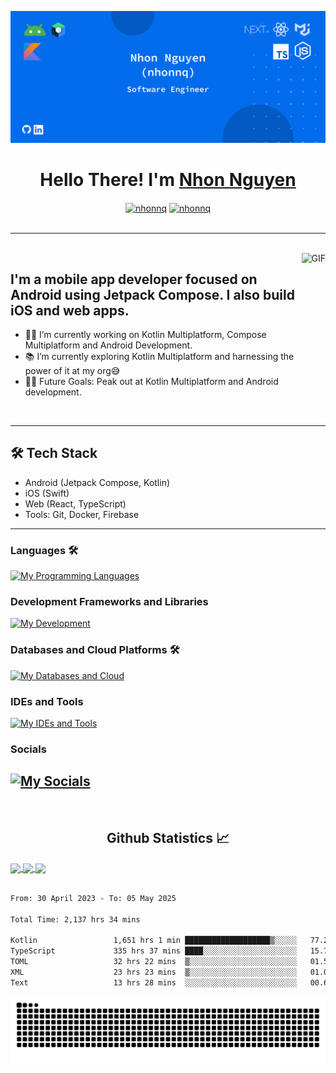 ![Banner](Banner.png)

<h1 align="center">Hello There! I'm <a href='https://nhonnq-201014.web.app/'>Nhon Nguyen</a> </h1>

<p align='center'>
<a href="https://www.linkedin.com/in/nhon-nguyen-5b013a157" target="blank"><img align="center" src="https://img.shields.io/badge/LinkedIn-blue?style=for-the-badge&logo=linkedin" alt="nhonnq" height="30" width="40" /></a>
<a href="https://github.com/nhonnq" target="blank"><img align="center" src="https://github-readme-stats.vercel.app/api?username=nhonnq&show_icons=true" alt="nhonnq" height="30" width="40" /></a>
<br><br>

---

<br>
<img align="right" alt="GIF" height="160px" src="https://media.giphy.com/media/du3J3cXyzhj75IOgvA/giphy.gif" />

## I'm a mobile app developer focused on Android using Jetpack Compose. I also build iOS and web apps.

- 👨‍💻 I’m currently working on Kotlin Multiplatform, Compose Multiplatform and Android Development.
- 📚 I’m currently exploring Kotlin Multiplatform and harnessing the power of it at my org😅
- 💪🏼 Future Goals: Peak out at Kotlin Multiplatform and Android development.
<br>

---

## 🛠️ Tech Stack
- Android (Jetpack Compose, Kotlin)
- iOS (Swift)
- Web (React, TypeScript)
- Tools: Git, Docker, Firebase

---

### Languages 🛠 
[![My Programming Languages](https://skillicons.dev/icons?i=kotlin,java,ts,python,cpp,html,css)](https://skillicons.dev)

### Development Frameworks and Libraries
[![My Development](https://skillicons.dev/icons?i=androidstudio,gradle,ktor,nextjs,react,redux,mui,express,nodejs,tailwind,adonis)](https://skillicons.dev)

### Databases and Cloud Platforms 🛠 
[![My Databases and Cloud](https://skillicons.dev/icons?i=mongodb,mysql,sqlite,postgres,redis,graphql,gcp,firebase,vercel,planetscale)](https://skillicons.dev)

### IDEs and Tools
[![My IDEs and Tools](https://skillicons.dev/icons?i=androidstudio,idea,vscode,git,github,figma,xd,postman)](https://skillicons.dev)

### Socials
[![My Socials](https://skillicons.dev/icons?i=linkedin,twitter,instagram,discord,devto)](https://skillicons.dev)
---

<br/>
<h2 align="center"> Github Statistics 📈</h2>
 
<a href="https://github.com/anuraghazra/github-readme-stats">
  <img align="center" src="https://github-readme-stats.vercel.app/api?username=nhonnq&theme=dark&hide_border=true" />
</a>
<a href="https://github.com/anuraghazra/github-readme-stats">
  <img align="center" src="https://github-readme-stats.vercel.app/api/top-langs/?username=nhonnq&layout=compact&theme=dark&hide_border=true" />
</a>
<a href="https://github.com/anuraghazra/github-readme-stats">
  <img align="center" src="http://github-readme-streak-stats.herokuapp.com?user=nhonnq&theme=dark&hide_border=true&date_format=M%20j%5B%2C%20Y%5D" />
</a><br><br>

<!--START_SECTION:waka-->

```txt
From: 30 April 2023 - To: 05 May 2025

Total Time: 2,137 hrs 34 mins

Kotlin                 1,651 hrs 1 min ███████████████████▒░░░░░   77.24 %
TypeScript             335 hrs 37 mins ████░░░░░░░░░░░░░░░░░░░░░   15.70 %
TOML                   32 hrs 22 mins  ▒░░░░░░░░░░░░░░░░░░░░░░░░   01.51 %
XML                    23 hrs 23 mins  ▒░░░░░░░░░░░░░░░░░░░░░░░░   01.09 %
Text                   13 hrs 28 mins  ░░░░░░░░░░░░░░░░░░░░░░░░░   00.63 %
```

<!--END_SECTION:waka-->

<picture>
  <source media="(prefers-color-scheme: dark)" srcset="https://github.com/nhonnq/nhonnq/blob/output/github-contribution-grid-snake-dark.svg" />
  <source media="(prefers-color-scheme: light)" srcset="https://github.com/nhonnq/nhonnq/blob/output/github-contribution-grid-snake.svg" />
  <img alt="github-snake" src="https://github.com/nhonnq/nhonnq/blob/output/github-contribution-grid-snake.svg" />
</picture>

<!--
**nhonnq/nhonnq** is a ✨ _special_ ✨ repository because its `README.md` (this file) appears on your GitHub profile.

Here are some ideas to get you started:

- 🔭 I’m currently working on ...
- 🌱 I’m currently learning ...
- 👯 I’m looking to collaborate on ...
- 🤔 I’m looking for help with ...
- 💬 Ask me about ...
- 📫 How to reach me: ...
- 😄 Pronouns: ...
- ⚡ Fun fact: ...
-->

